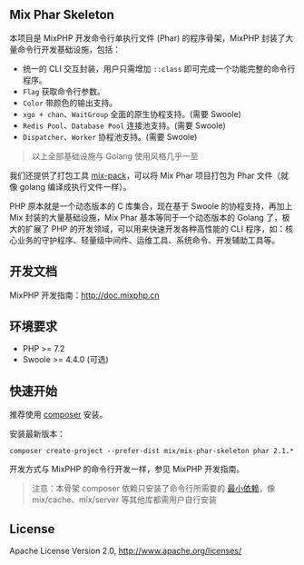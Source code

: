 ## Mix Phar Skeleton

本项目是 MixPHP 开发命令行单执行文件 (Phar) 的程序骨架，MixPHP 封装了大量命令行开发基础设施，包括：

- 统一的 CLI 交互封装，用户只需增加 `::class` 即可完成一个功能完整的命令行程序。
- `Flag` 获取命令行参数。
- `Color` 带颜色的输出支持。
- `xgo + chan`、`WaitGroup` 全面的原生协程支持。(需要 Swoole)
- `Redis Pool`、`Database Pool` 连接池支持。(需要 Swoole)
- `Dispatcher`、`Worker` 协程池支持。(需要 Swoole)

> 以上全部基础设施与 Golang 使用风格几乎一至

我们还提供了打包工具 [mix-pack](https://github.com/mix-php/mix-pack)，可以将 Mix Phar 项目打包为 Phar 文件（就像 golang 编译成执行文件一样）。

PHP 原本就是一个动态版本的 C 库集合，现在基于 Swoole 的协程支持，再加上 Mix 封装的大量基础设施，Mix Phar 基本等同于一个动态版本的 Golang 了，极大的扩展了 PHP 的开发领域，可以用来快速开发各种高性能的 CLI 程序，如：核心业务的守护程序、轻量级中间件、运维工具、系统命令、开发辅助工具等。

## 开发文档

MixPHP 开发指南：http://doc.mixphp.cn

## 环境要求

* PHP >= 7.2
* Swoole >= 4.4.0 (可选)

## 快速开始

推荐使用 [composer](https://www.phpcomposer.com/) 安装。

安装最新版本：

```shell
composer create-project --prefer-dist mix/mix-phar-skeleton phar 2.1.*
```

开发方式与 MixPHP 的命令行开发一样，参见 MixPHP 开发指南。

> 注意：本骨架 composer 依赖只安装了命令行所需要的 [最小依赖](https://github.com/mix-php/mix-phar-skeleton/blob/master/composer.json#L19)，像 mix/cache、mix/server 等其他库都需用户自行安装

## License

Apache License Version 2.0, http://www.apache.org/licenses/
